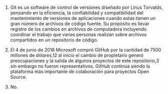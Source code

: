 1. Git es un software de control de versiones diseñado por Linus Torvalds, pensando en la eficiencia, la confiabilidad y compatibilidad del mantenimiento de versiones de aplicaciones cuando estas tienen un gran número de archivos de código fuente. Su propósito es llevar registro de los cambios en archivos de computadora incluyendo coordinar el trabajo que varias personas realizan sobre archivos compartidos en un repositorio de código.

2. El 4 de junio de 2018 Microsoft compró GitHub por la cantidad de 7500 millones de dólares,1​2​ al inicio el cambio de propietario generó preocupaciones y la salida de algunos proyectos de este repositorio,3​ sin embargo no fueron representativos. GitHub continúa siendo la plataforma más importante de colaboración para proyectos Open Source.

3. No.